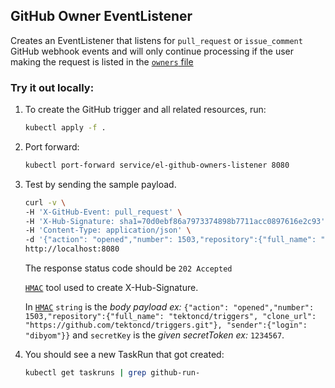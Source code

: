 ## GitHub Owner EventListener

Creates an EventListener that listens for `pull_request` or `issue_comment` GitHub webhook events and will only continue processing if the user making the request is listed in the [`owners` file](https://www.kubernetes.dev/docs/guide/owners/)

### Try it out locally:

1. To create the GitHub trigger and all related resources, run:

   ```bash
   kubectl apply -f .
   ```

1. Port forward:

   ```bash
   kubectl port-forward service/el-github-owners-listener 8080
   ```

1. Test by sending the sample payload.

   ```bash
   curl -v \
   -H 'X-GitHub-Event: pull_request' \
   -H 'X-Hub-Signature: sha1=70d0ebf86a7973374898b7711acc0897616e2c93' \
   -H 'Content-Type: application/json' \
   -d '{"action": "opened","number": 1503,"repository":{"full_name": "tektoncd/triggers", "clone_url": "https://github.com/tektoncd/triggers.git"}, "sender":{"login": "dibyom"}}' \
   http://localhost:8080
   ```

   The response status code should be `202 Accepted`

   [`HMAC`](https://www.freeformatter.com/hmac-generator.html) tool used to create X-Hub-Signature.

   In [`HMAC`](https://www.freeformatter.com/hmac-generator.html) `string` is the *body payload ex:* `{"action": "opened","number": 1503,"repository":{"full_name": "tektoncd/triggers", "clone_url": "https://github.com/tektoncd/triggers.git"}, "sender":{"login": "dibyom"}}`
   and `secretKey` is the *given secretToken ex:* `1234567`.

1. You should see a new TaskRun that got created:

   ```bash
   kubectl get taskruns | grep github-run-
   ```
